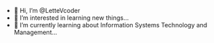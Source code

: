 - 👋 Hi, I’m @LetteVcoder
- 👀 I’m interested in learning new things...
- 🌱 I’m currently learning about Information Systems Technology and Management...

<!---
LetteVcoder/LetteVcoder is a ✨ special ✨ repository because its `README.md` (this file) appears on your GitHub profile.
You can click the Preview link to take a look at your changes.
--->
